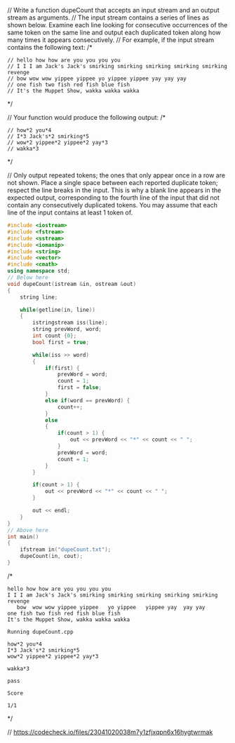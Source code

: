 // Write a function dupeCount that accepts an input stream and an output stream as arguments.
// The input stream contains a series of lines as shown below. Examine each line looking for consecutive occurrences of the same token on the same line and output each duplicated token along how many times it appears consecutively.
// For example, if the input stream contains the following text:
/*
```text
// hello how how are you you you you
// I I I am Jack's Jack's smirking smirking smirking smirking smirking revenge
// bow wow wow yippee yippee yo yippee yippee yay yay yay
// one fish two fish red fish blue fish
// It's the Muppet Show, wakka wakka wakka
```
\*/

// Your function would produce the following output:
/*
```text
// how*2 you*4
// I*3 Jack's*2 smirking*5
// wow*2 yippee*2 yippee*2 yay*3
// wakka*3
```
\*/

// Only output repeated tokens; the ones that only appear once in a row are not shown. Place a single space between each reported duplicate token; respect the line breaks in the input. This is why a blank line appears in the expected output, corresponding to the fourth line of the input that did not contain any consecutively duplicated tokens. You may assume that each line of the input contains at least 1 token of.

```cpp
#include <iostream>
#include <fstream>
#include <sstream>
#include <iomanip>
#include <string>
#include <vector>
#include <cmath>
using namespace std;
// Below here
void dupeCount(istream &in, ostream &out)
{
    string line;

    while(getline(in, line))
    {
        istringstream iss(line);
        string prevWord, word;
        int count {0};
        bool first = true;

        while(iss >> word)
        {
            if(first) {
                prevWord = word;
                count = 1;
                first = false;
            }
            else if(word == prevWord) {
                count++;
            }
            else
            {
                if(count > 1) {
                    out << prevWord << "*" << count << " ";
                }
                prevWord = word;
                count = 1;
            }
        }

        if(count > 1) {
            out << prevWord << "*" << count << " ";
        }

        out << endl;
    }
}
// Above here
int main()
{
    ifstream in("dupeCount.txt");
    dupeCount(in, cout);
}
```

/*
```text
hello how how are you you you you
I I I am Jack's Jack's smirking smirking smirking smirking smirking revenge
   bow  wow wow yippee yippee   yo yippee   yippee yay  yay yay
one fish two fish red fish blue fish
It's the Muppet Show, wakka wakka wakka
```

```text
Running dupeCount.cpp

how*2 you*4 
I*3 Jack's*2 smirking*5 
wow*2 yippee*2 yippee*2 yay*3 

wakka*3 

pass

Score

1/1
```

\*/

// https://codecheck.io/files/23041020038m7y1zfjxqpn6x16hygtwrmak